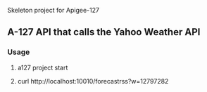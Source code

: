 Skeleton project for Apigee-127

## A-127 API that calls the Yahoo Weather API

### Usage

1. a127 project start

2. curl http://localhost:10010/forecastrss?w=12797282

